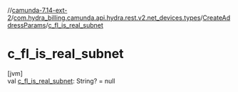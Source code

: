 //[camunda-7.14-ext-2](../../../index.md)/[com.hydra_billing.camunda.api.hydra.rest.v2.net_devices.types](../index.md)/[CreateAddressParams](index.md)/[c_fl_is_real_subnet](c_fl_is_real_subnet.md)

# c_fl_is_real_subnet

[jvm]\
val [c_fl_is_real_subnet](c_fl_is_real_subnet.md): String? = null
